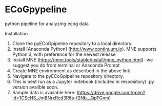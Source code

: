 # ECoGpypeline
python pipeline for analyzing ecog data

Installation

1.  Clone the pyECoGpipeline repository to a local directory.
2.  Install [Anaconda Python] (http://www.continuum.io). MNE supports Python 3, with preference for the newest release
3.  Install MNE (https://mne.tools/stable/install/mne_python.html)- we suggest you do from terminal or Anaconda Prompt
4.  Create MNE environment as described in the above link
4.  Navigate to the pyECoGpipeline repository directory.
5.  This is best run as a Jupyter notebook (included in respository) .py version availble soon.
6.  Sample data is available here: (https://drive.google.com/open?id=1CScHS_JmBNrxRcd3R6s-f2Nb__QpTGnm)
